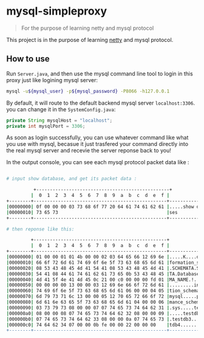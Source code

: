 # mysql-simpleproxy

> For the purpose of learning netty and mysql protocol

This project is in the purpose of learning [netty](http://netty.io/) and mysql protocol.

## How to use

Run `Server.java`, and then use the mysql command line tool to login in this proxy just like logining mysql server:

```bash
mysql -u${mysql_user} -p${mysql_password} -P8066 -h127.0.0.1
```

By default, it will route to the default backend mysql server `localhost:3306`. you can change it in the `SystemConfig.java`:

```java
private String mysqlHost = "localhost";
private int mysqlPort = 3306;
```

As soon as login successfully, you can use whatever command like what you use with mysql, becasue it just trasfered your command directly into the real mysql server and recevie the server reponse back to you!

In the output console, you can see each mysql protocol packet data like :

```bash

# input show database, and get its packet data :

          +-------------------------------------------------+
         |  0  1  2  3  4  5  6  7  8  9  a  b  c  d  e  f |
+--------+-------------------------------------------------+----------------+
|00000000| 0f 00 00 00 03 73 68 6f 77 20 64 61 74 61 62 61 |.....show databa|
|00000010| 73 65 73                                        |ses             |
+--------+-------------------------------------------------+----------------+

# then reponse like this:

         +-------------------------------------------------+
         |  0  1  2  3  4  5  6  7  8  9  a  b  c  d  e  f |
+--------+-------------------------------------------------+----------------+
|00000000| 01 00 00 01 01 4b 00 00 02 03 64 65 66 12 69 6e |.....K....def.in|
|00000010| 66 6f 72 6d 61 74 69 6f 6e 5f 73 63 68 65 6d 61 |formation_schema|
|00000020| 08 53 43 48 45 4d 41 54 41 08 53 43 48 45 4d 41 |.SCHEMATA.SCHEMA|
|00000030| 54 41 08 44 61 74 61 62 61 73 65 0b 53 43 48 45 |TA.Database.SCHE|
|00000040| 4d 41 5f 4e 41 4d 45 0c 21 00 c0 00 00 00 fd 01 |MA_NAME.!.......|
|00000050| 00 00 00 00 13 00 00 03 12 69 6e 66 6f 72 6d 61 |.........informa|
|00000060| 74 69 6f 6e 5f 73 63 68 65 6d 61 06 00 00 04 05 |tion_schema.....|
|00000070| 6d 79 73 71 6c 13 00 00 05 12 70 65 72 66 6f 72 |mysql.....perfor|
|00000080| 6d 61 6e 63 65 5f 73 63 68 65 6d 61 04 00 00 06 |mance_schema....|
|00000090| 03 73 79 73 08 00 00 07 07 74 65 73 74 64 62 31 |.sys.....testdb1|
|000000a0| 08 00 00 08 07 74 65 73 74 64 62 32 08 00 00 09 |.....testdb2....|
|000000b0| 07 74 65 73 74 64 62 33 08 00 00 0a 07 74 65 73 |.testdb3.....tes|
|000000c0| 74 64 62 34 07 00 00 0b fe 00 00 22 00 00 00    |tdb4......."... |
+--------+-------------------------------------------------+----------------+

```